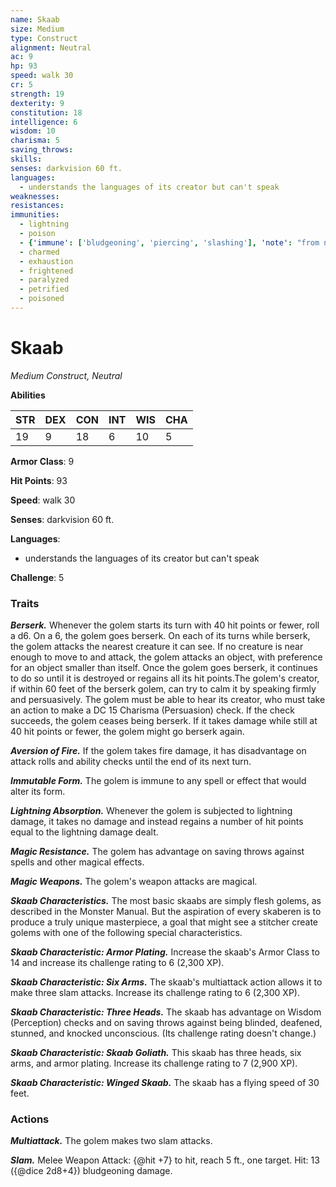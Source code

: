 ```yaml
---
name: Skaab
size: Medium
type: Construct
alignment: Neutral
ac: 9
hp: 93
speed: walk 30
cr: 5
strength: 19
dexterity: 9
constitution: 18
intelligence: 6
wisdom: 10
charisma: 5
saving_throws:
skills:
senses: darkvision 60 ft.
languages:
  - understands the languages of its creator but can't speak
weaknesses:
resistances:
immunities:
  - lightning
  - poison
  - {'immune': ['bludgeoning', 'piercing', 'slashing'], 'note': "from nonmagical attacks that aren't adamantine"}
  - charmed
  - exhaustion
  - frightened
  - paralyzed
  - petrified
  - poisoned
---
```


# Skaab

*Medium Construct, Neutral*

**Abilities**

| STR | DEX | CON | INT | WIS | CHA |
| --- | --- | --- | --- | --- | --- |
| 19 | 9 | 18 | 6 | 10 | 5 |

**Armor Class**: 9

**Hit Points**: 93

**Speed**: walk 30

**Senses**: darkvision 60 ft.

**Languages**:
  - understands the languages of its creator but can't speak

**Challenge**: 5

### Traits
***Berserk.*** Whenever the golem starts its turn with 40 hit points or fewer, roll a d6. On a 6, the golem goes berserk. On each of its turns while berserk, the golem attacks the nearest creature it can see. If no creature is near enough to move to and attack, the golem attacks an object, with preference for an object smaller than itself. Once the golem goes berserk, it continues to do so until it is destroyed or regains all its hit points.The golem's creator, if within 60 feet of the berserk golem, can try to calm it by speaking firmly and persuasively. The golem must be able to hear its creator, who must take an action to make a DC 15 Charisma (Persuasion) check. If the check succeeds, the golem ceases being berserk. If it takes damage while still at 40 hit points or fewer, the golem might go berserk again.

***Aversion of Fire.*** If the golem takes fire damage, it has disadvantage on attack rolls and ability checks until the end of its next turn.

***Immutable Form.*** The golem is immune to any spell or effect that would alter its form.

***Lightning Absorption.*** Whenever the golem is subjected to lightning damage, it takes no damage and instead regains a number of hit points equal to the lightning damage dealt.

***Magic Resistance.*** The golem has advantage on saving throws against spells and other magical effects.

***Magic Weapons.*** The golem's weapon attacks are magical.

***Skaab Characteristics.*** The most basic skaabs are simply flesh golems, as described in the Monster Manual. But the aspiration of every skaberen is to produce a truly unique masterpiece, a goal that might see a stitcher create golems with one of the following special characteristics.

***Skaab Characteristic: Armor Plating.*** Increase the skaab's Armor Class to 14 and increase its challenge rating to 6 (2,300 XP).

***Skaab Characteristic: Six Arms.*** The skaab's multiattack action allows it to make three slam attacks. Increase its challenge rating to 6 (2,300 XP).

***Skaab Characteristic: Three Heads.*** The skaab has advantage on Wisdom (Perception) checks and on saving throws against being blinded, deafened, stunned, and knocked unconscious. (Its challenge rating doesn't change.)

***Skaab Characteristic: Skaab Goliath.*** This skaab has three heads, six arms, and armor plating. Increase its challenge rating to 7 (2,900 XP).

***Skaab Characteristic: Winged Skaab.*** The skaab has a flying speed of 30 feet.

### Actions
***Multiattack.*** The golem makes two slam attacks.

***Slam.*** Melee Weapon Attack: {@hit +7} to hit, reach 5 ft., one target. Hit: 13 ({@dice 2d8+4}) bludgeoning damage.

